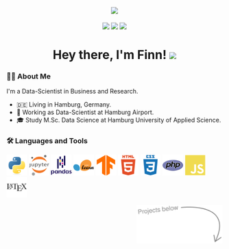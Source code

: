 <div id="header" align="center">
  <img width="128" src="https://api.dicebear.com/9.x/open-peeps/svg?seed=Zoey&accessories=glasses4&accessoriesProbability=100&clothingColor=6699cc&face=suspicious&facialHairProbability=0&head=short4&headContrastColor=a55728&mask[]" />
</div>
<br />
<div align="center">
  <a href="https://www.linkedin.com/in/finn-dohrn/" target="_blank"><img src="https://img.shields.io/badge/LinkedIn-blue?logo=linkedin&logoColor=white" /></a>
  <a href="#"><img src="https://komarev.com/ghpvc/?username=bitnulleins" /></a>
  <a href="#"><img src="https://img.shields.io/github/stars/bitnulleins" /></a>
</div>

<h1 align="center">
Hey there, I'm Finn! <img src="https://media.giphy.com/media/hvRJCLFzcasrR4ia7z/giphy.gif" width="30px"/>
</h1>

### :man_technologist: About Me

I'm a Data-Scientist in Business and Research.

* 🇩🇪 Living in Hamburg, Germany.
* 🛫 Working as Data-Scientist at Hamburg Airport.
* 🎓 Study M.Sc. Data Science at Hamburg University of Applied Science.

### :hammer_and_wrench: Languages and Tools

<img src="https://github.com/devicons/devicon/blob/master/icons/python/python-original.svg" width="48" /> <img src="https://github.com/devicons/devicon/blob/master/icons/jupyter/jupyter-original-wordmark.svg" width="48" /> <img src="https://github.com/devicons/devicon/blob/master/icons/pandas/pandas-original-wordmark.svg" width="48" /> <img src="https://github.com/devicons/devicon/blob/master/icons/scikitlearn/scikitlearn-original.svg" width="48" /> <img src="https://github.com/devicons/devicon/blob/master/icons/tensorflow/tensorflow-original.svg" width="48" /> <img src="https://github.com/devicons/devicon/blob/master/icons/html5/html5-plain-wordmark.svg" width="48" /> <img src="https://github.com/devicons/devicon/blob/master/icons/css3/css3-plain-wordmark.svg" width="48" /> <img src="https://github.com/devicons/devicon/blob/master/icons/php/php-original.svg" width="48" /> <img src="https://github.com/devicons/devicon/blob/master/icons/javascript/javascript-plain.svg" width="48"> <img src="https://github.com/devicons/devicon/blob/master/icons/latex/latex-original.svg" width="48" />

<div align="right">
<a href="https://github.com/bitnulleins#user-59482102-pinned-items-reorder-form"><img src="https://raw.githubusercontent.com/bitnulleins/bitnulleins/main/ProjectsBelow.svg" width="200" /></a>
</div>
